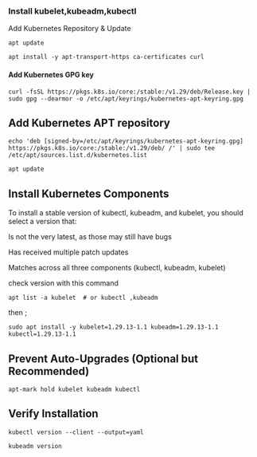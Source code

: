 
### Install kubelet,kubeadm,kubectl
Add Kubernetes Repository & Update
```
apt update
```
```
apt install -y apt-transport-https ca-certificates curl
```
#### Add Kubernetes GPG key
```
curl -fsSL https://pkgs.k8s.io/core:/stable:/v1.29/deb/Release.key | sudo gpg --dearmor -o /etc/apt/keyrings/kubernetes-apt-keyring.gpg
```
## Add Kubernetes APT repository
```
echo 'deb [signed-by=/etc/apt/keyrings/kubernetes-apt-keyring.gpg] https://pkgs.k8s.io/core:/stable:/v1.29/deb/ /' | sudo tee /etc/apt/sources.list.d/kubernetes.list
```
```
apt update
```
## Install Kubernetes Components
To install a stable version of kubectl, kubeadm, and kubelet, you should select a version that:

Is not the very latest, as those may still have bugs

Has received multiple patch updates

Matches across all three components (kubectl, kubeadm, kubelet)


check version with this command
```
apt list -a kubelet  # or kubectl ,kubeadm
```
then ;
```
sudo apt install -y kubelet=1.29.13-1.1 kubeadm=1.29.13-1.1 kubectl=1.29.13-1.1
```

## Prevent Auto-Upgrades (Optional but Recommended)
```
apt-mark hold kubelet kubeadm kubectl
```
## Verify Installation
```
kubectl version --client --output=yaml
```
```
kubeadm version
```


